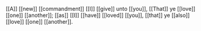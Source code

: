 [[A]] [[new]] [[commandment]] [[I]] [[give]] unto [[you]], [[That]] ye [[love]] [[one]] [[another]]; [[as]] [[I]] [[have]] [[loved]] [[you]], [[that]] ye [[also]] [[love]] [[one]] [[another]].